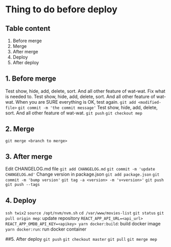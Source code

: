 # Thing to do before deploy

## Table content
1. Before merge
2. Merge
3. After merge
4. Deploy
5. After deploy

## 1. Before merge
Test show, hide, add, delete, sort. And all other feature of wat-wat.
Fix what is needed to.
Test show, hide, add, delete, sort. And all other feature of wat-wat.
When you are SURE everything is OK, test again.
`git add <modified-file>`
`git commit -m 'the commit message'`
Test show, hide, add, delete, sort. And all other feature of wat-wat.
`git push`
`git checkout mep`

## 2. Merge
`git merge <branch to merge>`

## 3. After merge
Edit CHANGELOG.md file
`git add CHANGELOG.md`
`git commit -m 'update CHANGELOG.md'`
Change version in package.json
`git add package.json`
`git commit -m 'bump version'`
`git tag -a <version> -m 'v<version>'`
`git push`
`git push --tags`

## 4. Deploy
`ssh twix2`
`source /opt/nvm/nvm.sh`
`cd /var/www/movies-list`
`git status`
`git pull origin mep`: update repository
`REACT_APP_API_URL=<api_url> REACT_APP_OMDB_API_KEY=<apikey> yarn docker:build`: build docker image
`yarn docker:run`: run docker container

##5. After deploy
`git push`
`git checkout master`
`git pull`
`git merge mep`